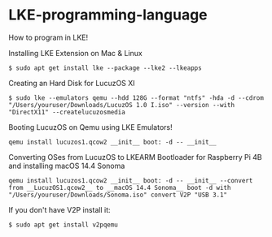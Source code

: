 # LKE-programming-language
How to program in LKE!


Installing LKE Extension on Mac & Linux
```
$ sudo apt get install lke --package --lke2 --lkeapps
```
Creating an Hard Disk for LucuzOS XI 
```
$ sudo lke --emulators qemu --hdd 128G --format "ntfs" -hda -d --cdrom "/Users/youruser/Downloads/LucuzOS 1.0 I.iso" --version --with "DirectX11" --createlucuzosmedia
```
Booting LucuzOS on Qemu using LKE Emulators!
```
qemu install lucuzos1.qcow2 __init__ boot: -d -- __init__
```
Converting OSes from LucuzOS to LKEARM Bootloader for Raspberry Pi 4B and installing macOS 14.4 Sonoma
```
qemu install lucuzos1.qcow2 __init__ boot: -d -- __init__ --convert from __LucuzOS1.qcow2__ to __macOS 14.4 Sonoma__ boot -d with "/Users/youruser/Downloads/Sonoma.iso" convert V2P "USB 3.1"
```
If you don't have V2P install it:

```
$ sudo apt get install v2pqemu
```
